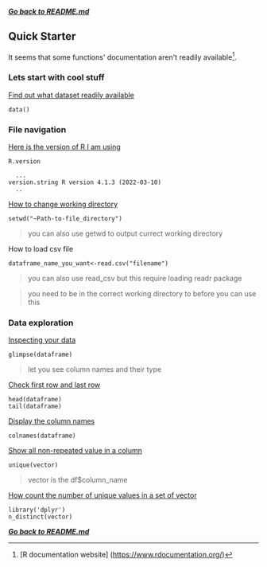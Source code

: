 ***[Go back to README.md](/README.md)***

## Quick Starter

It seems that some functions' documentation aren't readily available[^1].

### Lets start with cool stuff

[Find out what dataset readily available](https://www.rdocumentation.org/packages/utils/versions/3.6.2/topics/data)
```
data()
```

### File navigation

[Here is the version of R I am using](https://www.rdocumentation.org/packages/base/versions/3.6.2/topics/R.Version)
```
R.version

  ...
version.string R version 4.1.3 (2022-03-10)
  ..

```

[How to change working directory](https://www.rdocumentation.org/packages/base/versions/3.6.2/topics/getwd)
```
setwd("~Path-to-file_directory")
```
> you can also use getwd to output currect working directory

How to load csv file
```
dataframe_name_you_want<-read.csv("filename")
```
> you can also use read_csv but this require loading readr package

> you need to be in the correct working directory to before you can use this

### Data exploration

[Inspecting your data](https://www.rdocumentation.org/packages/dplyr/versions/0.3/topics/glimpse)
```
glimpse(dataframe)
```
> let you see column names and their type

[Check first row and last row](https://www.rdocumentation.org/packages/utils/versions/3.6.2/topics/head)
```
head(dataframe)
tail(dataframe)
```

[Display the column names](https://www.rdocumentation.org/packages/gpuR/versions/2.0.3/topics/colnames)
```
colnames(dataframe)
```

[Show all non-repeated value in a column](https://www.rdocumentation.org/packages/base/versions/3.6.2/topics/unique)
```
unique(vector)
```
> vector is the df$column_name

[How count the number of unique values in a set of vector](https://www.rdocumentation.org/packages/dplyr/versions/0.7.8/topics/n_distinct)
```
library('dplyr')
n_distinct(vector)
```




***[Go back to README.md](/README.md)***

[^1]: [R documentation website] (https://www.rdocumentation.org/)
